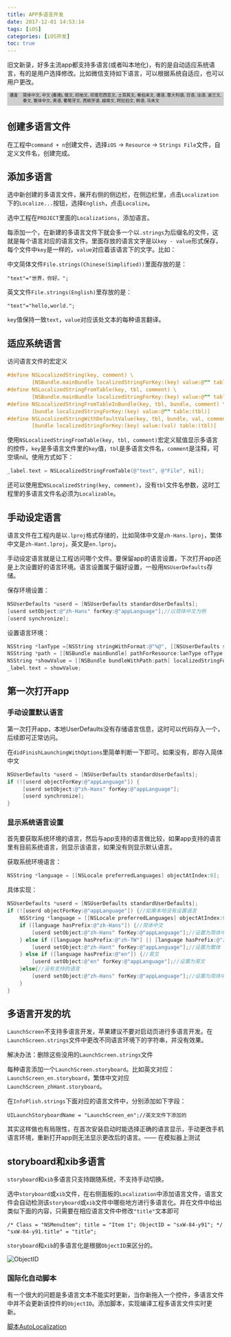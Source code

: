 ```yaml
---
title: APP多语言开发
date: 2017-12-01 14:53:14
tags: [iOS]
categories: [iOS开发]
toc: true
---
```


旧文新录，好多主流app都支持多语言(或者叫本地化)，有的是自动适应系统语言，有的是用户选择修改。比如微信支持如下语言，可以根据系统自适应，也可以用户更改。

<!--more-->

![微信支持的语言环境](https://github.com/mxdios/notebook/blob/master/notebooks/images/QQ20161117-0.png?raw=true)

## 创建多语言文件

在工程中`command + n`创建文件，选择`iOS` -> `Resource` -> `Strings File`文件，自定义文件名，创建完成。

## 添加多语言

选中新创建的多语言文件，展开右侧的侧边栏，在侧边栏里，点击`Localization`下的`Localize...`按钮，选择`English`，点击`Localize`。

选中工程在`PROJECT`里面的`Localizations`，添加语言。

每添加一个，在新建的多语言文件下就会多一个以`.strings`为后缀名的文件，这就是每个语言对应的语言文件。里面存放的语言文字是以`key - value`形式保存，每个文件中`key`是一样的，`value`对应着该语言下的文字。比如：

中文简体文件`File.strings(Chinese(Simplified))`里面存放的是：

```
"text"="世界，你好。";
```

英文文件`File.strings(English)`里存放的是：

```
"text"="hello,world.";
```

`key`值保持一致`text`，`value`对应该处文本的每种语言翻译。

## 适应系统语言

访问语言文件的宏定义

```Objective-C
#define NSLocalizedString(key, comment) \
	    [NSBundle.mainBundle localizedStringForKey:(key) value:@"" table:nil]
#define NSLocalizedStringFromTable(key, tbl, comment) \
	    [NSBundle.mainBundle localizedStringForKey:(key) value:@"" table:(tbl)]
#define NSLocalizedStringFromTableInBundle(key, tbl, bundle, comment) \
	    [bundle localizedStringForKey:(key) value:@"" table:(tbl)]
#define NSLocalizedStringWithDefaultValue(key, tbl, bundle, val, comment) \
	    [bundle localizedStringForKey:(key) value:(val) table:(tbl)]
```

使用`NSLocalizedStringFromTable(key, tbl, comment)`宏定义赋值显示多语言的控件，`key`是多语言文件里的`key`值，`tbl`是多语言文件名，`comment`是注释，可空填nil。使用方式如下：

```Objective-C
_label.text = NSLocalizedStringFromTable(@"text", @"File", nil);
```

还可以使用宏`NSLocalizedString(key, comment)`，没有`tbl`文件名参数，这时工程里的多语言文件名必须为`Localizable`。

## 手动设定语言

语言文件在工程内是以`.lproj`格式存储的，比如简体中文是`zh-Hans.lproj`，繁体中文是`zh-Hant.lproj`，英文是`en.lproj`。

手动设定语言就是让工程访问哪个文件。要保留app的语言设置，下次打开app还是上次设置好的语言环境。语言设置属于偏好设置，一般用`NSUserDefaults`存储。

保存环境设置：

```Objective-C
NSUserDefaults *userd = [NSUserDefaults standardUserDefaults];
[userd setObject:@"zh-Hans" forKey:@"appLanguage"];//以简体中文为例
[userd synchronize];
```

设置语言环境：

```Objective-C
NSString *lanType =[NSString stringWithFormat:@"%@", [[NSUserDefaults standardUserDefaults] objectForKey:@"appLanguage"]];
NSString *path = [[NSBundle mainBundle] pathForResource:lanType ofType:@"lproj"];
NSString *showValue = [[NSBundle bundleWithPath:path] localizedStringForKey:@"showTxt" value:nil table:@"File"];
_label.text = showValue;
```

## 第一次打开app

### 手动设置默认语言

第一次打开app，本地UserDefaults没有存储语言信息，这时可以代码存入一个，后续即可正常访问。

在`didFinishLaunchingWithOptions`里简单判断一下即可。如果没有，即存入简体中文

```Objective-C
NSUserDefaults *userd = [NSUserDefaults standardUserDefaults];
if (![userd objectForKey:@"appLanguage"]) { 
     [userd setObject:@"zh-Hans" forKey:@"appLanguage"];
     [userd synchronize];
}
```

### 显示系统语言设置

首先要获取系统环境的语言，然后与app支持的语言做比较，如果app支持的语言里有目前系统语言，则显示该语言，如果没有则显示默认语言。

获取系统环境语言：

```Objective-C
NSString *language = [[NSLocale preferredLanguages] objectAtIndex:0];
```

具体实现：

```Objective-C
NSUserDefaults *userd = [NSUserDefaults standardUserDefaults];
if (![userd objectForKey:@"appLanguage"]) {//如果本地没有设置语言
    NSString *language = [[NSLocale preferredLanguages] objectAtIndex:0];//获取系统语言环境
    if ([language hasPrefix:@"zh-Hans"]) {//简体中文
        [userd setObject:@"zh-Hans" forKey:@"appLanguage"];//设置为简体中文
    } else if ([language hasPrefix:@"zh-TW"] || [language hasPrefix:@"zh-HK"] || [language hasPrefix:@"zh-Hant"]) {//台湾繁体，香港繁体和繁体
        [userd setObject:@"zh-Hant" forKey:@"appLanguage"];//设置为繁体
    } else if ([language hasPrefix:@"en"]) {//英文
        [userd setObject:@"en" forKey:@"appLanguage"];//设置为英文
    }else{//没有支持的语言
        [userd setObject:@"zh-Hans" forKey:@"appLanguage"];//设置为简体中文
    }
}
```


## 多语言开发的坑

`LaunchScreen`不支持多语言开发，苹果建议不要对启动页进行多语言开发。在`LaunchScreen.strings`文件中更改不同语言环境下的字符串，并没有效果。

解决办法：删除这些没用的`LaunchScreen.strings`文件

每种语言添加一个`LaunchScreen.storyboard`。比如英文对应：`LaunchScreen_en.storyboard`，繁体中文对应`LaunchScreen_zhHant.storyboard`。

在`InfoPlish.strings`下面对应的语言文件中，分别添加如下字段：

```
UILaunchStoryboardName = "LaunchScreen_en";//英文文件下添加的
```

其实这样做也有局限性，在首次安装启动时能选择正确的语言显示，手动更改手机语言环境，重新打开app则无法显示更改后的语言。—— 在模拟器上测试


## storyboard和xib多语言

`storyboard`和`xib`多语言只支持跟随系统，不支持手动切换。

选中`storyboard`或`xib`文件，在右侧面板的`Localization`中添加语言文件，语言文件会自动检测该`storyboard`或`xib`文件中哪些地方进行多语言化。并在文件中给出类似下面的内容，只需要在相应语言文件中修改`"title"`文本即可

```
/* Class = "NSMenuItem"; title = "Item 1"; ObjectID = "sxW-84-y91"; */
"sxW-84-y91.title" = "title";
```

`storyboard`和`xib`的多语言化是根据`ObjectID`来区分的。

![ObjectID](http://oalg33nuc.bkt.clouddn.com/2017-12-05-11-49-56.png)

### 国际化自动脚本

有一个很大的问题是多语言文本不能实时更新，当你新拖入一个控件，多语言文件中并不会更新该控件的`ObjectID`。添加脚本，实现编译工程多语言文件实时更新。

[脚本AutoLocalization](https://github.com/onezens/AutoLocalization)

